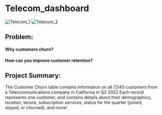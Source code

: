 # Telecom_dashboard

![Telecom_1](https://user-images.githubusercontent.com/58599482/229754032-4a16c6cf-9e71-4337-9471-38cf15d2f8c3.png)
![Telecom_2](https://user-images.githubusercontent.com/58599482/229754055-97342f4a-0dc6-44f7-bd96-2a175ba9891e.png)


## Problem:
#### Why customers churn?
#### How can you improve customer retention?


## Project Summary:
The Customer Churn table contains information on all 7,043 customers 
from a Telecommunications company in California in Q2 2022
Each record represents one customer, and contains details about their demographics, location, tenure, 
subscription services, status for the quarter (joined, stayed, or churned), and more!


